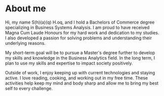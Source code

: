 <h1>About me</h1>

Hi, my name S(h)(a)(q) H.oq, and I hold a Bachelors of Commerce degree specializing in Business Systems Analysis. I am proud to have received Magna Cum Laude Honours for my hard work and dedication to my studies. I also developed a passion for solving problems and understanding their underlying reasons. 

My short-term goal will be to pursue a Master's degree further to develop my skills and knowledge in the Business Analytics field. In the long term, I plan to use my skills and expertise to impact society positively.

Outside of work, I enjoy keeping up with current technologies and staying active. I love reading, cooking, and working out in my free time. These activities help keep my mind and body sharp and allow me to bring my best self to every challenge. 
